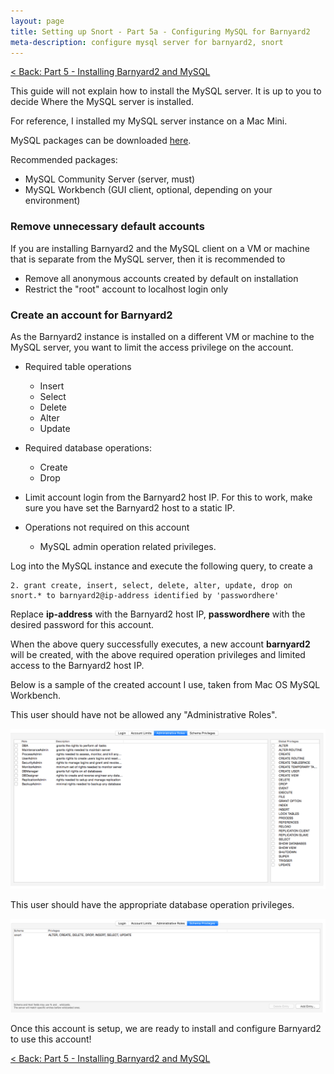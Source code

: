```yaml
---
layout: page
title: Setting up Snort - Part 5a - Configuring MySQL for Barnyard2
meta-description: configure mysql server for barnyard2, snort
---
```


[< Back: Part 5 - Installing Barnyard2 and MySQL](/pages/snort/setup/5-installing-barnyard2-mysql)

This guide will not explain how to install the MySQL server. It is up to you to decide Where the MySQL server is installed.

For reference, I installed my MySQL server instance on a Mac Mini.

MySQL packages can be downloaded [here](http://dev.mysql.com/downloads).

Recommended packages:

- MySQL Community Server (server, must)
- MySQL Workbench (GUI client, optional, depending on your environment)

### Remove unnecessary default accounts

If you are installing Barnyard2 and the MySQL client on a VM or machine that is separate from the MySQL server, then it is recommended to

- Remove all anonymous accounts created by default on installation
- Restrict the "root" account to localhost login only

### Create an account for Barnyard2

As the Barnyard2 instance is installed on a different VM or machine to the MySQL server, you want to limit the access privilege on the account.

- Required table operations
  - Insert
  - Select
  - Delete
  - Alter
  - Update

- Required database operations:
  - Create
  - Drop

- Limit account login from the Barnyard2 host IP. For this to work, make sure you have set the Barnyard2 host to a static IP.

- Operations not required on this account
  - MySQL admin operation related privileges.

Log into the MySQL instance and execute the following query, to create a
```
2. grant create, insert, select, delete, alter, update, drop on snort.* to barnyard2@ip-address identified by 'passwordhere'
```

Replace **ip-address** with the Barnyard2 host IP, **passwordhere** with the desired password for this account.

When the above query successfully executes, a new account **barnyard2** will be created, with the above required operation privileges and limited access to the Barnyard2 host IP.

Below is a sample of the created account I use, taken from  Mac OS MySQL Workbench.

This user should have not be allowed any "Administrative Roles".

![Administrative Roles](/pages/snort/setup/5a-sample-admin-roles.png)

This user should have the appropriate database operation privileges.

![Schema Privileges](/pages/snort/setup/5a-sample-schema-privileges.png)

Once this account is setup, we are ready to install and configure Barnyard2 to use this account!

[< Back: Part 5 - Installing Barnyard2 and MySQL](/pages/snort/setup/5-installing-barnyard2-mysql)
